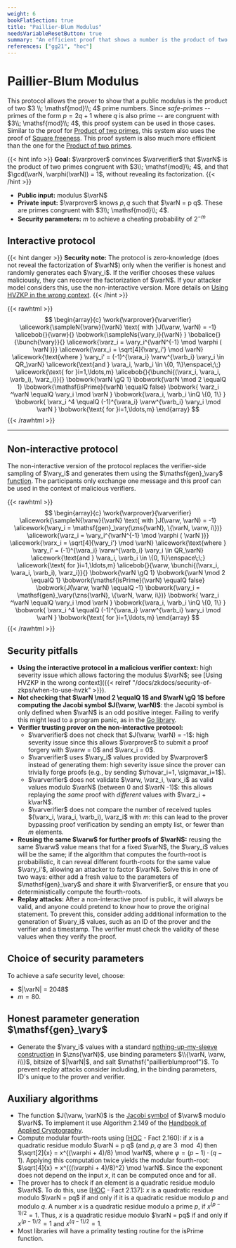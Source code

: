 ```yaml
---
weight: 6
bookFlatSection: true
title: "Paillier-Blum Modulus"
needsVariableResetButton: true
summary: "An efficient proof that shows a number is the product of two primes congruent with 3 mod 4."
references: ["gg21", "hoc"]
---
```

# Paillier-Blum Modulus
This protocol allows the prover to show that a public modulus is the product of two $3 \\; \mathsf{mod}\\; 4$ prime numbers. Since *safe-primes* -- primes of the form $p = 2q + 1$ where $q$ is also prime -- are congruent with $3\\; \mathsf{mod}\\; 4$, this proof system can be used in those cases. Similar to the proof for [Product of two primes](../product-of-two-primes), this system also uses the proof of [Square freeness](../square-freeness). This proof system is also much more efficient than the one for the [Product of two primes](../product-of-two-primes).


{{< hint info >}}
**Goal:**
$\varprover$ convinces $\varverifier$ that $\varN$ is the product of two primes congruent with $3\\; \mathsf{mod}\\; 4$, and that $\gcd(\varN, \varphi(\varN)) = 1$, without revealing its factorization.
{{< /hint >}}

 * __Public input:__ modulus $\varN$
 * __Private input:__ $\varprover$ knows $p,q$ such that $\varN = p q$. These are primes congruent with $3\\; \mathsf{mod}\\; 4$.
 * __Security parameters:__ $m$ to achieve a cheating probability of $2^{-m}$

## Interactive protocol
{{< hint danger >}}
**Security note:** The protocol is zero-knowledge (does not reveal the factorization of $\varN$) only when the verifier is honest and randomly generates each $\vary_i$. If the verifier chooses these values maliciously, they can recover the factorization of $\varN$. If your attacker model considers this, use the non-interactive version. More details on [Using HVZKP in the wrong context](../../../security-of-zkps/when-to-use-hvzk).
{{< /hint >}}

{{< rawhtml >}}
 $$
 \begin{array}{c}
 \work{\varprover}{\varverifier}
 \alicework{\sampleN{\varw}{\varN} \text{ with }J(\varw, \varN) = -1}
 \alicebob{}{\varw}{}
 \bobwork{\sampleNs{\vary_i}{\varN} }
 \bobalice{}{\bunch{\vary}}{}
 \alicework{\varz_i = \vary_i^{\varN^{-1} \mod \varphi ( \varN )}}
 \alicework{\varx_i = \sqrt[4]{\vary_i'} \mod \varN}
 \alicework{\text{where } \vary_i' = (-1)^{\vara_i} \varw^{\varb_i} \vary_i \in QR_\varN}
 \alicework{\text{and } \vara_i, \varb_i \in \{0, 1\}\enspace\;\;}
 \alicework{\text{ for }i=1,\ldots,m}
 \alicebob{}{\bunchi{(\varx_i, \vara_i, \varb_i), \varz_i}}{}
 \bobwork{\varN \gQ 1}
 \bobwork{\varN \mod 2 \equalQ 1}
 \bobwork{\mathsf{isPrime}(\varN) \equalQ false}
 \bobwork{ \varz_i ^\varN \equalQ \vary_i \mod \varN  }
 \bobwork{\vara_i, \varb_i \inQ \{0, 1\}  }
 \bobwork{ \varx_i ^4 \equalQ (-1)^{\vara_i} \varw^{\varb_i} \vary_i \mod \varN  }
 \bobwork{\text{ for }i=1,\ldots,m}
 \end{array}
 $$
{{< /rawhtml >}}

-----

## Non-interactive protocol
The non-interactive version of the protocol replaces the verifier-side sampling of $\vary_i$ and generates them using the $\mathsf{gen}_\vary$ [function](#honest-parameter-generation-mathsfgen_vary).
The participants only exchange one message and this proof can be used in the context of malicious verifiers.

{{< rawhtml >}}
 $$
 \begin{array}{c}
 \work{\varprover}{\varverifier}
 \alicework{\sampleN{\varw}{\varN} \text{ with }J(\varw, \varN) = -1}
 \alicework{\vary_i = \mathsf{gen}_\vary(\zns{\varN}, \{\varN, \varw, i\})}
 \alicework{\varz_i = \vary_i^{\varN^{-1} \mod \varphi ( \varN )}}
 \alicework{\varx_i = \sqrt[4]{\vary_i'} \mod \varN}
 \alicework{\text{where } \vary_i' = (-1)^{\vara_i} \varw^{\varb_i} \vary_i \in QR_\varN}
 \alicework{\text{and } \vara_i, \varb_i \in \{0, 1\}\enspace\;\;}
 \alicework{\text{ for }i=1,\ldots,m}
 \alicebob{}{\varw, \bunchi{(\varx_i, \vara_i, \varb_i), \varz_i}}{}
 \bobwork{\varN \gQ 1}
 \bobwork{\varN \mod 2 \equalQ 1}
 \bobwork{\mathsf{isPrime}(\varN) \equalQ false}
 \bobwork{J(\varw, \varN) \equalQ -1}
 \bobwork{\vary_i = \mathsf{gen}_\vary(\zns{\varN}, \{\varN, \varw, i\})}
 \bobwork{ \varz_i ^\varN \equalQ \vary_i \mod \varN  }
 \bobwork{\vara_i, \varb_i \inQ \{0, 1\}  }
 \bobwork{ \varx_i ^4 \equalQ (-1)^{\vara_i} \varw^{\varb_i} \vary_i \mod \varN  }
 \bobwork{\text{ for }i=1,\ldots,m}
 \end{array}
 $$
{{< /rawhtml >}}

## Security pitfalls
 * __Using the interactive protocol in a malicious verifier context:__ high severity issue which allows factoring the modulus $\varN$; see [Using HVZKP in the wrong context]({{< relref "/docs/zkdocs/security-of-zkps/when-to-use-hvzk" >}}).
 * **Not checking that $\varN \mod 2 \equalQ 1$ and $\varN \gQ 1$ before computing the Jacobi symbol $J(\varw, \varN)$**: the Jacobi symbol is only defined when $\varN$ is an odd positive integer. Failing to verify this might lead to a program panic, as in the [Go library](https://cs.opensource.google/go/go/+/refs/tags/go1.17.5:src/math/big/int.go;l=838).
 * __Verifier trusting prover on the non-interactive protocol:__
   - $\varverifier$ does not check that $J(\varw, \varN) = -1$: high severity issue since this allows $\varprover$ to submit a proof forgery with $\varw = 0$ and $\varx_i = 0$.
   * $\varverifier$ uses $\vary_i$ values provided by $\varprover$ instead of generating them: high severity issue since the prover can trivially forge proofs (e.g., by sending $\rhovar_i=1, \sigmavar_i=1$).
   * $\varverifier$ does not validate $\varw, \varz_i, \varx_i$ as valid values modulo $\varN$ (between 0 and $\varN -1)$: this allows replaying the *same* proof with *different* values with $\varz_i + k\varN$.
   * $\varverifier$ does not compare the number of received tuples $(\varx_i, \vara_i, \varb_i), \varz_i$ with $m$: this can lead to the prover bypassing proof verification by sending an empty list, or fewer than $m$ elements.
 * **Reusing the same $\varw$ for further proofs of $\varN$:** reusing the same $\varw$ value means that for a fixed $\varN$, the $\vary_i$ values will be the same; if the algorithm that computes the fourth-root is probabilistic, it can reveal different fourth-roots for the same value $\vary_i'$, allowing an attacker to factor $\varN$. Solve this in one of two ways: either add a fresh value to the parameters of $\mathsf{gen}_\vary$ and share it with $\varverifier$, or ensure that you deterministically compute the fourth-roots.
 * __Replay attacks:__ After a non-interactive proof is public, it will always be valid, and anyone could pretend to know how to prove the original statement. To prevent this, consider adding additional information to the generation of $\vary_i$ values, such as an ID of the prover and the verifier and a timestamp. The verifier must check the validity of these values when they verify the proof.

## Choice of security parameters
To achieve a safe security level, choose:
 - $|\varN| = 2048$
 - $m = 80$.

## Honest parameter generation $\mathsf{gen}_\vary$
 - Generate the $\vary_i$ values with a standard [nothing-up-my-sleeve construction](../../../protocol-primitives/nums) in $\zns{\varN}$, use binding parameters $\\{\varN, \varw, i\\}$, bitsize of $|\varN|$, and salt $\mathsf{"paillierblumproof"}$. To prevent replay attacks consider including, in the binding parameters, ID's unique to the prover and verifier.


## Auxiliary algorithms
 - The function $J(\varw, \varN)$ is the [Jacobi symbol](https://en.wikipedia.org/wiki/Jacobi_symbol) of $\varw$ modulo $\varN$. To implement it use Algorithm 2.149 of the [Handbook of Applied Cryptography](https://cacr.uwaterloo.ca/hac/).
 - Compute modular fourth-roots using [[HOC] - Fact 2.160]: if $x$ is a quadratic residue modulo $\varN = p q$ (and $p,q$ are $3\mod 4$) then $\sqrt[2]{x} = x^{(\varphi + 4)/8} \mod \varN$, where $\varphi = (p-1)\cdot(q-1)$. Applying this computation twice yields the modular fourth-root: $\sqrt[4]{x} = x^{((\varphi + 4)/8)^2} \mod \varN$. Since the exponent does not depend on the input $x$, it can be computed once and for all.
 - The prover has to check if an element is a quadratic residue modulo $\varN$. To do this, use [[HOC] - Fact 2.137]: $x$ is a quadratic residue modulo $\varN = pq$ if and only if it is a quadratic residue modulo $p$ and modulo $q$. A number $x$ is a quadratic residue modulo a prime $p$, if $x^{(p-1)/2} = 1$. Thus, $x$ is a quadratic residue modulo $\varN = pq$ if and only if $x^{(p-1)/2} = 1$ and $x^{(q-1)/2} = 1$.
 - Most libraries will have a primality testing routine for the $\mathsf{isPrime}$ function.



[HOC]: https://cacr.uwaterloo.ca/hac/
